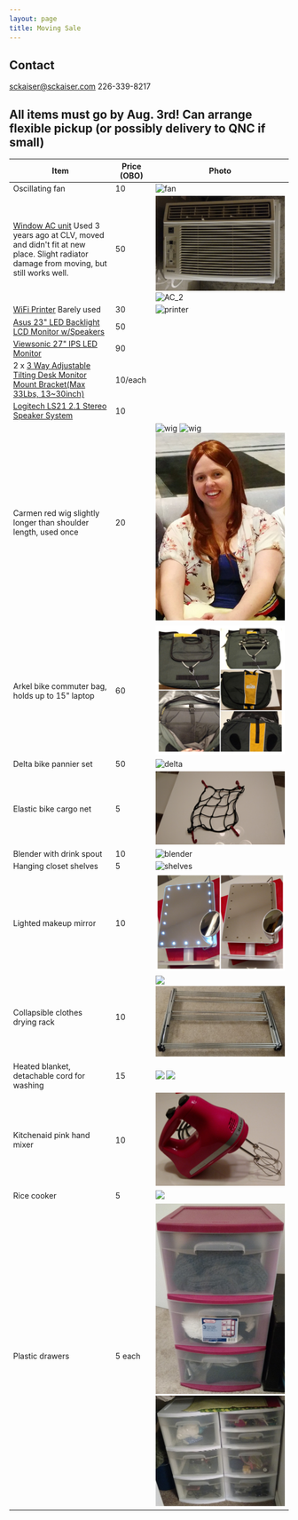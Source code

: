 ```yaml
---
layout: page
title: Moving Sale
---
```

## Contact ##

<a href="mailto:sckaiser@sckaiser.com" target="_top">sckaiser@sckaiser.com</a>
226-339-8217

## All items must go by Aug. 3rd! Can arrange flexible pickup (or possibly delivery to QNC if small) ##

|Item                                    |Price (OBO)|Photo |
|------------------------------------------------------------------------------|-----|-----------------------------------|
| Oscillating fan | 10  | ![fan](/public/media/photos/fan.jpg) |
| [Window AC unit](https://www.danby.com/products/window-air-conditioners/dac10011e/) Used 3 years ago at CLV, moved and didn't fit at new place. Slight radiator damage from moving, but still works well. | 50  | ![AC_1](/public/media/photos/AC_front.jpg) ![AC_2](/public/media/photos/AC_back.jpg)  |
| [WiFi Printer](http://www.epson.ca/cgi-bin/ceStore/jsp/Product.do?sku=C11CB23205) Barely used | 30 |  ![printer](/public/media/photos/printer_2.jpg) |
|[Asus 23" LED Backlight LCD Monitor w/Speakers](http://www.newegg.com/Product/Product.aspx?Item=N82E16824236117)|50||
|[Viewsonic 27" IPS LED Monitor](https://www.amazon.ca/ViewSonic-VX2770SMH-LED-Monitor-Frameless-Design/dp/B008RM23ZI/ref=sr_1_1?ie=UTF8&qid=1469253198&sr=8-1&keywords=ViewSonic+VX2770SMH-LED+27%22+IPS+LED+Monitor+Frameless+Design+Full+HD+1080p+30M%3A1+DCR%2C+HDMI%2FDVI%2FVGA)|90||
|2 x [3 Way Adjustable Tilting Desk Monitor Mount Bracket(Max 33Lbs, 13~30inch)](http://www.monoprice.com/product?p_id=5402)|10/each ||
|[Logitech LS21 2.1 Stereo Speaker System](https://www.amazon.ca/Logitech-LS21-Stereo-Speaker-System/dp/B0015C30J0)|10||
|Carmen red wig slightly longer than shoulder length, used once | 20 | ![wig](/public/media/photos/wig_1.jpg) ![wig](/public/media/photos/wig_2.jpg) ![wig](/public/media/photos/wig_3.jpg) |
| Arkel bike commuter bag, holds up to 15" laptop | 60  | ![arkel](/public/media/photos/arkel.jpg) |
| Delta bike pannier set | 50 | ![delta](/public/media/photos/bike_bag_set.jpg) |
| Elastic bike cargo net | 5 | ![](/public/media/photos/net.jpg) |
| Blender with drink spout | 10 | ![blender](/public/media/photos/blender_1.jpg) |
| Hanging closet shelves | 5 | ![shelves](/public/media/photos/closet.jpg) |
| Lighted makeup mirror |10|![](/public/media/photos/vanity.jpg)|
| Collapsible clothes drying rack | 10 | ![](/public/media/photos/dryer_1.jpg) ![](/public/media/photos/dryer_2.jpg) |
| Heated blanket, detachable cord for washing | 15 | ![](/public/media/photos/heated_blanket_1.jpg) ![](/public/media/photos/heated_blanket_2.jpg) |
| Kitchenaid pink hand mixer| 10 | ![](/public/media/photos/mixer_1.jpg) |
| Rice cooker | 5 | ![](/public/media/photos/rice_cooker.jpg) |
| Plastic drawers | 5 each | ![](/public/media/photos/plastic_1.jpg) ![](/public/media/photos/plastic_2.jpg)|